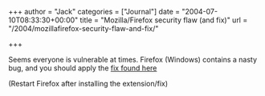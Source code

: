 +++
author = "Jack"
categories = ["Journal"]
date = "2004-07-10T08:33:30+00:00"
title = "Mozilla/Firefox security flaw (and fix)"
url = "/2004/mozillafirefox-security-flaw-and-fix/"

+++

Seems everyone is vulnerable at times. Firefox (Windows) contains a nasty bug, and you should apply the [fix found here][1]

(Restart Firefox after installing the extension/fix)

 [1]: http://update.mozilla.org/extensions/moreinfo.php?id=154